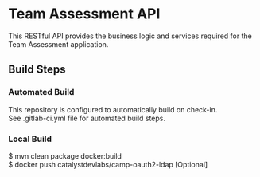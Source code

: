 # Team Assessment API

This RESTful API provides the business logic and services required for the Team Assessment application.

## Build Steps

### Automated Build

This repository is configured to automatically build on check-in.  
See .gitlab-ci.yml file for automated build steps.

### Local Build

$ mvn clean package docker:build  
$ docker push catalystdevlabs/camp-oauth2-ldap [Optional]  





